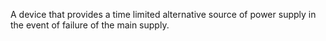 A device that provides a time limited alternative source of power supply in the event of failure of the main supply.